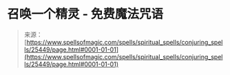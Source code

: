 <!--yml

类别：未分类

日期：2024-06-12 19:12:23

-->

# 召唤一个精灵 - 免费魔法咒语

> 来源：[https://www.spellsofmagic.com/spells/spiritual_spells/conjuring_spells/25449/page.html#0001-01-01](https://www.spellsofmagic.com/spells/spiritual_spells/conjuring_spells/25449/page.html#0001-01-01)
